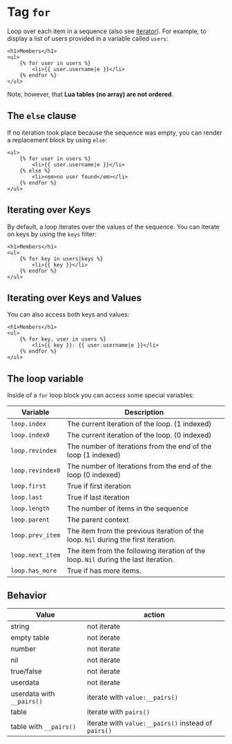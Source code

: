 Tag `for`
=========

Loop over each item in a sequence (also see [iterator](../api.md#iterator-and-countable-objects)). 
For example, to display a list of users provided in a variable called `users`:

```twig
<h1>Members</h1>
<ul>
    {% for user in users %}
        <li>{{ user.username|e }}</li>
    {% endfor %}
</ul>
```

Note, however, that **Lua tables (no array) are not ordered**.

The `else` clause
-----------------

If no iteration took place because the sequence was empty, you can render a replacement block by using `else`:

```twig
<ul>
    {% for user in users %}
        <li>{{ user.username|e }}</li>
    {% else %}
        <li><em>no user found</em></li>
    {% endfor %}
</ul>
```

Iterating over Keys
-------------------

By default, a loop iterates over the values of the sequence. You can iterate on keys by using the `keys` filter:

```twig
<h1>Members</h1>
<ul>
    {% for key in users|keys %}
        <li>{{ key }}</li>
    {% endfor %}
</ul>
```

Iterating over Keys and Values
------------------------------

You can also access both keys and values:

```twig
<h1>Members</h1>
<ul>
    {% for key, user in users %}
        <li>{{ key }}: {{ user.username|e }}</li>
    {% endfor %}
</ul>
```

The loop variable
-----------------

Inside of a `for` loop block you can access some special variables:

| Variable            | Description               |
|---------------------|---------------------------|
| `loop.index`        | The current iteration of the loop. (1 indexed) |
| `loop.index0`       | The current iteration of the loop. (0 indexed) |
| `loop.revindex`     | The number of iterations from the end of the loop (1 indexed) |
| `loop.revindex0`    | The number of iterations from the end of the loop (0 indexed) |
| `loop.first`        | True if first iteration |
| `loop.last`         | True if last iteration |
| `loop.length`       | The number of items in the sequence |
| `loop.parent`       | The parent context |
| `loop.prev_item`    | The item from the previous iteration of the loop. `Nil` during the first iteration. |
| `loop.next_item`    | The item from the following iteration of the loop. `Nil` during the last iteration. |
| `loop.has_more`     | True if has more items. |

Behavior
--------

| Value                     | action               |
|---------------------------|----------------------|
| string                    | not iterate          |
| empty table               | not iterate          |
| number                    | not iterate          |
| nil                       | not iterate          |
| true/false                | not iterate          |
| userdata                  | not iterate          |
| userdata with `__pairs()` | iterate with `value:__pairs()` |
| table                     | iterate with `pairs()` |
| table with `__pairs()`    | iterate with `value:__pairs()` instead of `pairs()` |
